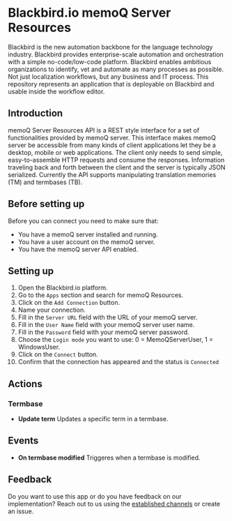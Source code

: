 # Blackbird.io memoQ Server Resources

Blackbird is the new automation backbone for the language technology industry. Blackbird provides enterprise-scale automation and orchestration with a simple no-code/low-code platform. Blackbird enables ambitious organizations to identify, vet and automate as many processes as possible. Not just localization workflows, but any business and IT process. This repository represents an application that is deployable on Blackbird and usable inside the workflow editor.

## Introduction

memoQ Server Resources API is a REST style interface for a set of functionalities provided by memoQ server. This interface makes memoQ server be accessible from many kinds of client applications let they be a desktop, mobile or web applications. The client only needs to send simple, easy-to-assemble HTTP requests and consume the responses. Information traveling back and forth between the client and the server is typically JSON serialized. Currently the API supports manipulating translation memories (TM) and termbases (TB).


## Before setting up

Before you can connect you need to make sure that:

- You have a memoQ server installed and running.
- You have a user account on the memoQ server.
- You have the memoQ server API enabled.

## Setting up

1. Open the Blackbird.io platform.
2. Go to the `Apps` section and search for memoQ Resources.
3. Click on the `Add Connection` button.
4. Name your connection.
5. Fill in the `Server URL` field with the URL of your memoQ server.
6. Fill in the `User Name` field with your memoQ server user name.
7. Fill in the `Password` field with your memoQ server password.
8. Choose the `Login mode` you want to use: 0 = MemoQServerUser, 1 = WindowsUser.
9. Click on the `Connect` button.
10. Confirm that the connection has appeared and the status is `Connected`

## Actions

### Termbase

- **Update term**  Updates a specific term in a termbase.

## Events

- **On termbase modified**  Triggeres when a termbase is modified.

## Feedback

Do you want to use this app or do you have feedback on our implementation? Reach out to us using the [established channels](https://www.blackbird.io/) or create an issue.

<!-- end docs -->
